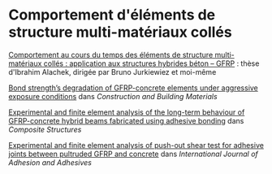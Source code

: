 # Comportement d'éléments de structure multi-matériaux collés

[Comportement au cours du temps des éléments de structure multi-matériaux collés : application aux structures hybrides béton – GFRP](https://theses.hal.science/tel-01912769) : thèse d'Ibrahim Alachek, dirigée par Bruno Jurkiewiez et moi-même

[Bond strength’s degradation of GFRP-concrete elements under aggressive exposure conditions](https://doi.org/10.1016/j.conbuildmat.2018.05.249) dans *Construction and Building Materials*

[Experimental and finite element analysis of the long-term behaviour of GFRP-concrete hybrid beams fabricated using adhesive bonding](https://doi.org/10.1016/j.compstruct.2018.09.013) dans *Composite Structures*

[Experimental and finite element analysis of push-out shear test for adhesive joints between pultruded GFRP and concrete](https://doi.org/10.1016/j.ijadhadh.2020.102552) dans *International Journal of Adhesion and Adhesives*